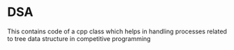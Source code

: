 # DSA
This contains code of a cpp class which helps in handling processes related to tree data structure in competitive programming
